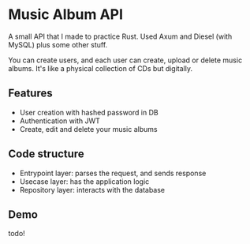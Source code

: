 # Music Album API

A small API that I made to practice Rust. Used Axum and Diesel (with MySQL) plus some other stuff.

You can create users, and each user can create, upload or delete music albums. It's like a physical collection of CDs but digitally.

## Features
- User creation with hashed password in DB
- Authentication with JWT
- Create, edit and delete your music albums

## Code structure
- Entrypoint layer: parses the request, and sends response
- Usecase layer: has the application logic
- Repository layer: interacts with the database

## Demo
todo!
